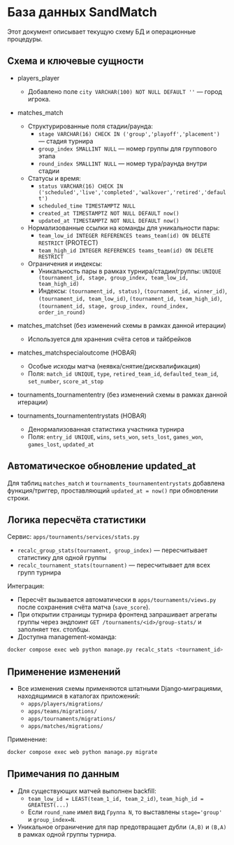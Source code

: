 # База данных SandMatch

Этот документ описывает текущую схему БД и операционные процедуры.

## Схема и ключевые сущности

- players_player
  - Добавлено поле `city VARCHAR(100) NOT NULL DEFAULT ''` — город игрока.

- matches_match
  - Структурированные поля стадии/раунда:
    - `stage VARCHAR(16) CHECK IN ('group','playoff','placement')` — стадия турнира
    - `group_index SMALLINT NULL` — номер группы для группового этапа
    - `round_index SMALLINT NULL` — номер тура/раунда внутри стадии
  - Статусы и время:
    - `status VARCHAR(16) CHECK IN ('scheduled','live','completed','walkover','retired','default')`
    - `scheduled_time TIMESTAMPTZ NULL`
    - `created_at TIMESTAMPTZ NOT NULL DEFAULT now()`
    - `updated_at TIMESTAMPTZ NOT NULL DEFAULT now()`
  - Нормализованные ссылки на команды для уникальности пары:
    - `team_low_id INTEGER REFERENCES teams_team(id) ON DELETE RESTRICT` (PROTECT)
    - `team_high_id INTEGER REFERENCES teams_team(id) ON DELETE RESTRICT`
  - Ограничения и индексы:
    - Уникальность пары в рамках турнира/стадии/группы: `UNIQUE (tournament_id, stage, group_index, team_low_id, team_high_id)`
    - Индексы: `(tournament_id, status)`, `(tournament_id, winner_id)`, `(tournament_id, team_low_id)`, `(tournament_id, team_high_id)`, `(tournament_id, stage, group_index, round_index, order_in_round)`

- matches_matchset (без изменений схемы в рамках данной итерации)
  - Используется для хранения счёта сетов и тайбрейков

- matches_matchspecialoutcome (НОВАЯ)
  - Особые исходы матча (неявка/снятие/дисквалификация)
  - Поля: `match_id UNIQUE`, `type`, `retired_team_id`, `defaulted_team_id`, `set_number`, `score_at_stop`

- tournaments_tournamententry (без изменений схемы в рамках данной итерации)

- tournaments_tournamententrystats (НОВАЯ)
  - Денормализованная статистика участника турнира
  - Поля: `entry_id UNIQUE`, `wins`, `sets_won`, `sets_lost`, `games_won`, `games_lost`, `updated_at`

## Автоматическое обновление updated_at

Для таблиц `matches_match` и `tournaments_tournamententrystats` добавлена функция/триггер, проставляющий `updated_at = now()` при обновлении строки.

## Логика пересчёта статистики

Сервис: `apps/tournaments/services/stats.py`
- `recalc_group_stats(tournament, group_index)` — пересчитывает статистику для одной группы
- `recalc_tournament_stats(tournament)` — пересчитывает для всех групп турнира

Интеграция:
- Пересчёт вызывается автоматически в `apps/tournaments/views.py` после сохранения счёта матча (`save_score`).
- При открытии страницы турнира фронтенд запрашивает агрегаты группы через эндпоинт `GET /tournaments/<id>/group-stats/` и заполняет тех. столбцы.
- Доступна management-команда:

```bash
docker compose exec web python manage.py recalc_stats <tournament_id>
```

## Применение изменений

- Все изменения схемы применяются штатными Django‑миграциями, находящимися в каталогах приложений:
  - `apps/players/migrations/`
  - `apps/teams/migrations/`
  - `apps/tournaments/migrations/`
  - `apps/matches/migrations/`

Применение:

```bash
docker compose exec web python manage.py migrate
```

## Примечания по данным

- Для существующих матчей выполнен backfill:
  - `team_low_id = LEAST(team_1_id, team_2_id)`, `team_high_id = GREATEST(...)`
  - Если `round_name` имел вид `Группа N`, то выставлены `stage='group'` и `group_index=N`.
- Уникальное ограничение для пар предотвращает дубли `(A,B)` и `(B,A)` в рамках одной группы турнира.
